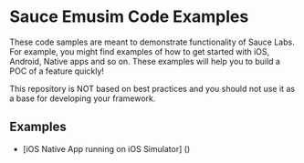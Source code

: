 # Sauce Emusim Code Examples

These code samples are meant to demonstrate functionality of Sauce Labs.
For example, you might find examples of how to get started with iOS, Android, Native apps and so on.
These examples will help you to build a POC of a feature quickly!

This repository is NOT based on best practices and you should not use it as a base for developing your framework.

## Examples

* [iOS Native App running on iOS Simulator] ()